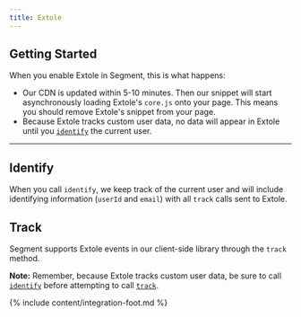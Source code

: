 ```yaml
---
title: Extole
---
```


## Getting Started

When you enable Extole in Segment, this is what happens:

- Our CDN is updated within 5-10 minutes. Then our snippet will start asynchronously loading Extole's `core.js` onto your page. This means you should remove Extole's snippet from your page.
- Because Extole tracks custom user data, no data will appear in Extole until you [`identify`](#identify) the current user.


- - -


## Identify

When you call `identify`, we keep track of the current user and will include identifying information (`userId` and `email`) with all `track` calls sent to Extole.

## Track

Segment supports Extole events in our client-side library through the `track` method.

**Note:** Remember, because Extole tracks custom user data, be sure to call [`identify`](#identify) before attempting to call [`track`](#track).

{% include content/integration-foot.md %}
